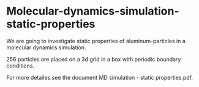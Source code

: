 # Molecular-dynamics-simulation-static-properties

We are going to investigate static properties of aluminum-particles in a molecular dynamics simulation. 

256 particles are placed on a 3d grid in a box with periodic boundary conditions. 

For more detailes see the document MD simulation - static properties.pdf.
